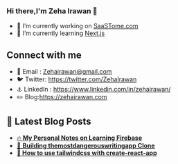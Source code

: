 ### Hi there,I'm Zeha Irawan  👋



- 🔭 I’m currently working on [SaaSTome.com](https://github.com/JangkarBumi/SaaSTome.com)
- 🌱 I’m currently learning [Next.js](https://nextjs.org/)

 
## Connect with me

- :email: Email : [Zehairawan@gmail.com](mailto:zehairawan@gmail.com)
- :bird: Twitter: https://twitter.com/ZehaIrawan 
- :anchor: LinkedIn : https://www.linkedin.com/in/zehairawan/
- :pencil2: Blog:https://zehairawan.com


## 📝 Latest Blog Posts

<ul>
  <li><a href="https://zehairawan.com/learning-firebase-notes/"> 🔥<b> My Personal Notes on Learning Firebase</b></a><br/></li>
    <li><a href="https://zehairawan.com/themostdangerouswritingapp-clone/">📓 <b> Building themostdangerouswritingapp Clone </b></a><br/></li>
    <li><a href="https://zehairawan.com/learning-firebase-notes/"> 🍃<b> How to use tailwindcss with create-react-app</b></a><br/></li>
</ul>



